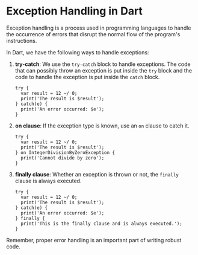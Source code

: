 # Exception Handling in Dart

Exception handling is a process used in programming languages to handle the occurrence of errors that disrupt the normal flow of the program's instructions.

In Dart, we have the following ways to handle exceptions:

1. **try-catch**: We use the `try-catch` block to handle exceptions. The code that can possibly throw an exception is put inside the `try` block and the code to handle the exception is put inside the `catch` block.

    ```
    try {
      var result = 12 ~/ 0;
      print('The result is $result');
    } catch(e) {
      print('An error occurred: $e');
    }
    ```

2. **on clause**: If the exception type is known, use an `on` clause to catch it.

    ```
    try {
      var result = 12 ~/ 0;
      print('The result is $result');
    } on IntegerDivisionByZeroException {
      print('Cannot divide by zero');
    }
    ```

3. **finally clause**: Whether an exception is thrown or not, the `finally` clause is always executed.

    ```
    try {
      var result = 12 ~/ 0;
      print('The result is $result');
    } catch(e) {
      print('An error occurred: $e');
    } finally {
      print('This is the finally clause and is always executed.');
    }
    ```

Remember, proper error handling is an important part of writing robust code.
